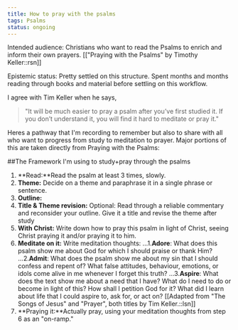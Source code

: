 ```yaml
---
title: How to pray with the psalms
tags: Psalms
status: ongoing
---
```

Intended audience: Christians who want to read the Psalms to enrich and inform their own prayers. [["Praying with the Psalms" by Timothy Keller::rsn]] 

Epistemic status: Pretty settled on this structure. Spent months and months reading through books and material before settling on this workflow.

I agree with Tim Keller when he says, 

>"It will be much easier to pray a psalm after you’ve first studied it. If you don’t understand it, you will find it hard to meditate or pray it."

Heres a pathway that I'm recording to remember but also to share with all who want to progress from study to meditation to prayer. Major portions of this are taken directly from Praying with the Psalms:

##The Framework I'm using to study+pray through the psalms

1. **Read:**Read the psalm at least 3 times, slowly.
2. **Theme:** Decide on a theme and paraphrase it in a single phrase or sentence.
3. **Outline:** 
4. **Title & Theme revision:** Optional: Read through a reliable commentary and reconsider your outline. Give it a title and revise the theme after study
5. **With Christ:** Write down how to pray this psalm in light of Christ, seeing Christ praying it and/or praying it to him.
6. **Meditate on it:** Write meditation thoughts: 
...1.**Adore**: What does this psalm show me about God for which I should praise or thank Him?
...2.**Admit**: What does the psalm show me about my sin that I should confess and repent of? What false attitudes, behaviour, emotions, or idols come alive in me whenever I forget this truth?
...3.**Aspire**: What does the text show me about a need that I have? What do I need to do or
become in light of this? How shall I petition God for it? What did I learn about life that I could aspire to, ask for, or act on? [[Adapted from "The Songs of Jesus" and "Prayer", both titles by Tim Keller.::lsn]]
7. **Praying it:**Actually pray, using your meditation thoughts from step 6 as an "on-ramp."
